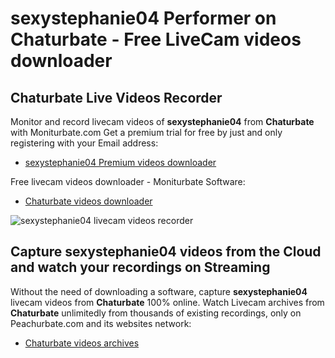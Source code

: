 # sexystephanie04 Performer on Chaturbate - Free LiveCam videos downloader

## Chaturbate Live Videos Recorder

Monitor and record livecam videos of **sexystephanie04** from **Chaturbate** with Moniturbate.com
Get a premium trial for free by just and only registering with your Email address:
* [sexystephanie04 Premium videos downloader](https://moniturbate.com/request-demo-licence-key.html)

Free livecam videos downloader - Moniturbate Software:
* [Chaturbate videos downloader](https://moniturbate.com/moniturbate-download-software.html)

![sexystephanie04 livecam videos recorder](https://peachurnet.com/templates/moniturbate-software.png)


## Capture sexystephanie04 videos from the Cloud and watch your recordings on Streaming

Without the need of downloading a software, capture **sexystephanie04** livecam videos from **Chaturbate** 100% online.
Watch Livecam archives from **Chaturbate** unlimitedly from thousands of existing recordings, only on Peachurbate.com and its websites network:
* [Chaturbate videos archives](https://peachurnet.com/)